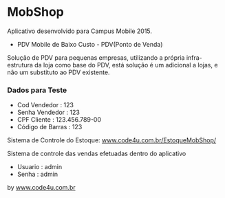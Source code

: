 # MobShop


Aplicativo desenvolvido para Campus Mobile 2015.

  - PDV Mobile de Baixo Custo - PDV(Ponto de Venda)

Solução de PDV para pequenas empresas, utilizando a própria infra-estrutura da loja como base do PDV, está solução é um adicional a lojas, e não um substituto ao PDV existente.



### Dados para Teste
* Cod Vendedor : 123
* Senha Vendedor : 123
* CPF Cliente : 123.456.789-00
* Código de Barras : 123


Sistema de Controle do Estoque: www.code4u.com.br/EstoqueMobShop/

Sistema de controle das vendas efetuadas dentro do aplicativo
* Usuario : admin
* Senha : admin


by www.code4u.com.br
